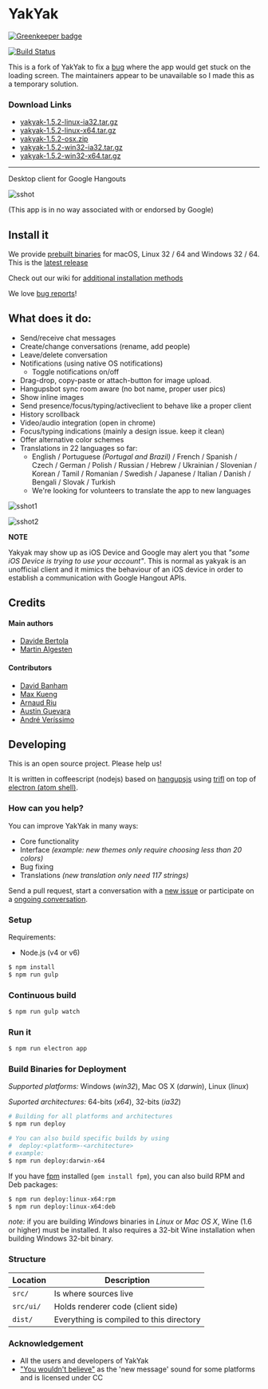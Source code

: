 # YakYak

[![Greenkeeper badge](https://badges.greenkeeper.io/yakyak/yakyak.svg)](https://greenkeeper.io/)

[![Build Status](https://travis-ci.org/yakyak/yakyak.svg)](https://travis-ci.org/yakyak/yakyak)

This is a fork of YakYak to fix a [bug](https://github.com/yakyak/yakyak/issues/918) where the app would get stuck on the loading screen. The maintainers appear to be unavailable so I made this as a temporary solution.

### Download Links

* [yakyak-1.5.2-linux-ia32.tar.gz](https://rawgit.com/whmountains/yakyak/master/dist/yakyak-1.5.1-linux-ia32.tar.gz)
* [yakyak-1.5.2-linux-x64.tar.gz](https://rawgit.com/whmountains/yakyak/master/dist/yakyak-1.5.1-linux-x64.tar.gz)
* [yakyak-1.5.2-osx.zip](https://rawgit.com/whmountains/yakyak/master/dist/yakyak-1.5.1-osx.zip)
* [yakyak-1.5.2-win32-ia32.tar.gz](https://rawgit.com/whmountains/yakyak/master/dist/yakyak-1.5.1-win32-ia32.zip)
* [yakyak-1.5.2-win32-x64.tar.gz](https://rawgit.com/whmountains/yakyak/master/dist/yakyak-1.5.1-win32-x64.zip)

---

Desktop client for Google Hangouts

![sshot](https://cloud.githubusercontent.com/assets/123929/16032313/cdba46c2-3204-11e6-912f-a72fef60563a.png)

(This app is in no way associated with or endorsed by Google)

## Install it

We provide [prebuilt binaries](https://github.com/yakyak/yakyak/releases) for macOS, Linux 32 / 64 and Windows 32 / 64. This is the [latest release](https://github.com/yakyak/yakyak/releases/latest)

Check out our wiki for [additional installation methods](https://github.com/yakyak/yakyak/wiki)

We love [bug reports](https://github.com/yakyak/yakyak/issues)!

## What does it do:

* Send/receive chat messages
* Create/change conversations (rename, add people)
* Leave/delete conversation
* Notifications (using native OS notifications)
  * Toggle notifications on/off
* Drag-drop, copy-paste or attach-button for image upload.
* Hangupsbot sync room aware (no bot name, proper user pics)
* Show inline images
* Send presence/focus/typing/activeclient to behave like a proper client
* History scrollback
* Video/audio integration (open in chrome)
* Focus/typing indications (mainly a design issue. keep it clean)
* Offer alternative color schemes
* Translations in 22 languages so far:
  * English / Portuguese _(Portugal and Brazil)_ / French / Spanish / Czech / German / Polish / Russian / Hebrew / Ukrainian / Slovenian / Korean / Tamil / Romanian / Swedish / Japanese / Italian / Danish / Bengali / Slovak / Turkish
  * We're looking for volunteers to translate the app to new languages

![sshot1](https://cloud.githubusercontent.com/assets/123929/16032393/991d63f8-3205-11e6-98bf-31f1b57cdc96.png)

![sshot2](https://cloud.githubusercontent.com/assets/123929/16032394/9e2ac08e-3205-11e6-81cc-fd4cb37441b5.png)

**NOTE**

Yakyak may show up as iOS Device and Google may alert you that _"some iOS Device is trying to use your account"_. This is normal as yakyak is an unofficial client and it mimics the behaviour of an iOS device in order to establish a communication with Google Hangout APIs.

## Credits

#### Main authors

* [Davide Bertola](https://github.com/davibe)
* [Martin Algesten](https://github.com/algesten)

#### Contributors

* [David Banham](https://github.com/davidbanham)
* [Max Kueng](https://github.com/maxkueng)
* [Arnaud Riu](https://github.com/arnriu)
* [Austin Guevara](https://github.com/austin-guevara)
* [André Veríssimo](https://github.com/averissimo)

## Developing

This is an open source project. Please help us!

It is written in coffeescript (nodejs) based on
[hangupsjs](https://github.com/algesten/hangupsjs) using
[trifl](http://algesten.github.io/trifl/) on top of
[electron (atom shell)](https://github.com/electron/electron).

### How can you help?

You can improve YakYak in many ways:

* Core functionality
* Interface _(example: new themes only require choosing less than 20 colors)_
* Bug fixing
* Translations _(new translation only need 117 strings)_

Send a pull request, start a conversation with a
[new issue](https://github.com/yakyak/yakyak/issues/new) or participate on a
[ongoing conversation](https://github.com/yakyak/yakyak/issues).

### Setup

Requirements:

* Node.js (v4 or v6)

```bash
$ npm install
$ npm run gulp
```

### Continuous build

```bash
$ npm run gulp watch
```

### Run it

```bash
$ npm run electron app
```

### Build Binaries for Deployment

_Supported platforms:_ Windows (_win32_), Mac OS X (_darwin_), Linux (_linux_)

_Suported architectures:_ 64-bits (_x64_), 32-bits (_ia32_)

```bash
# Building for all platforms and architectures
$ npm run deploy

# You can also build specific builds by using
#  deploy:<platform>-<architecture>
# example:
$ npm run deploy:darwin-x64
```

If you have [fpm](https://github.com/jordansissel/fpm) installed (`gem install fpm`), you can also build RPM and Deb packages:

```bash
$ npm run deploy:linux-x64:rpm
$ npm run deploy:linux-x64:deb
```

_note:_ if you are building _Windows_ binaries in _Linux_ or _Mac OS X_, Wine (1.6 or higher) must be installed. It also requires a 32-bit Wine installation when building Windows 32-bit binary.

### Structure

| Location  | Description                              |
| --------- | ---------------------------------------- |
| `src/`    | Is where sources live                    |
| `src/ui/` | Holds renderer code (client side)        |
| `dist/`   | Everything is compiled to this directory |

### Acknowledgement

* All the users and developers of YakYak
* ["You wouldn't believe"](https://notificationsounds.com/notification-sounds/you-wouldnt-believe-510) as the 'new message' sound for some platforms and is licensed under CC

